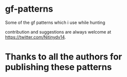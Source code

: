 # gf-patterns
Some of the gf patterns which i use while hunting 

contribution and suggestions are always welcome at https://twitter.com/Nitinydv14.

# Thanks to all the authors for publishing these patterns
